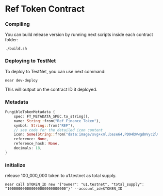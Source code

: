 # Ref Token Contract

### Compiling

You can build release version by running next scripts inside each contract folder:

```
./build.sh
```

### Deploying to TestNet

To deploy to TestNet, you can use next command:
```
near dev-deploy
```

This will output on the contract ID it deployed.

### Metadata
```rust
FungibleTokenMetadata {
    spec: FT_METADATA_SPEC.to_string(),
    name: String::from("Ref Finance Token"),
    symbol: String::from("REF"),
    // see code for the detailed icon content
    icon: Some(String::from("data:image/svg+xml;base64,PD94bWwgdmVyc2lvbj0i......=")),
    reference: None,
    reference_hash: None,
    decimals: 18,
}
```

### initialize
release 100_000_000 token to u1.testnet as total supply.
```shell
near call $TOKEN_ID new '{"owner": "u1.testnet", "total_supply": "100000000000000000000000000"}' --account_id=$TOKEN_ID
```
